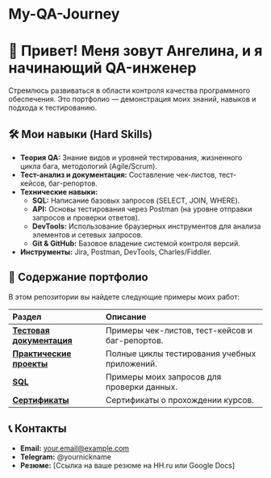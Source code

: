 # My-QA-Journey
# 👋 Привет! Меня зовут Ангелина, и я начинающий QA-инженер

Стремлюсь развиваться в области контроля качества программного обеспечения. Это портфолио — демонстрация моих знаний, навыков и подхода к тестированию.

## 🛠 Мои навыки (Hard Skills)
*   **Теория QA:** Знание видов и уровней тестирования, жизненного цикла бага, методологий (Agile/Scrum).
*   **Тест-анализ и документация:** Составление чек-листов, тест-кейсов, баг-репортов.
*   **Технические навыки:**
    *   **SQL:** Написание базовых запросов (SELECT, JOIN, WHERE).
    *   **API:** Основы тестирования через Postman (на уровне отправки запросов и проверки ответов).
    *   **DevTools:** Использование браузерных инструментов для анализа элементов и сетевых запросов.
    *   **Git & GitHub:** Базовое владение системой контроля версий.
*   **Инструменты:** Jira, Postman, DevTools, Charles/Fiddler.

## 📂 Содержание портфолио

В этом репозитории вы найдете следующие примеры моих работ:

| Раздел | Описание |
| :--- | :--- |
| [**Тестовая документация**](/Test_Documentation) | Примеры чек-листов, тест-кейсов и баг-репортов. |
| [**Практические проекты**](/Projects) | Полные циклы тестирования учебных приложений. |
| [**SQL**](/Skills/SQL) | Примеры моих запросов для проверки данных. |
| [**Сертификаты**](/Certificates) | Сертификаты о прохождении курсов. |

## 📞 Контакты
*   **Email:** your.email@example.com
*   **Telegram:** @yournickname
*   **Резюме:** [Ссылка на ваше резюме на HH.ru или Google Docs]
